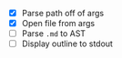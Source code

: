 - [x] Parse path off of args
- [x] Open file from args
- [ ] Parse `.md` to AST
- [ ] Display outline to stdout
